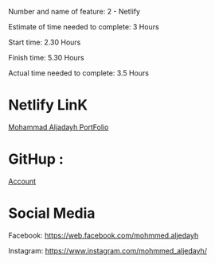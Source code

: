 Number and name of feature: 2 - Netlify

Estimate of time needed to complete: 3 Hours 

Start time: 2.30  Hours 

Finish time: 5.30  Hours 

Actual time needed to complete: 3.5 Hours 




# Netlify LinK 

[Mohammad Aljadayh PortFolio]()

# GitHup : 
[Account](https://github.com/MohammadAljadayh)



# Social Media


Facebook: <https://web.facebook.com/mohmmed.aljedayh>

Instagram: <https://www.instagram.com/mohmmed_aljedayh/>




